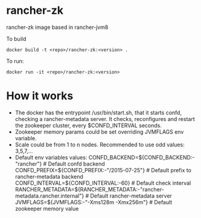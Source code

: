 rancher-zk
============

rancher-zk image based in rancher-jvm8

To build

```
docker build -t <repo>/rancher-zk:<version> .
```

To run:

```
docker run -it <repo>/rancher-zk:<version> 
```

# How it works

* The docker has the entrypoint /usr/bin/start.sh, that it starts confd, checking a rancher-metadata server. It checks, reconfigures and restart the zookeeper cluster, every $CONFD_INTERVAL seconds.
* Zookeeper memory params could be set overriding JVMFLAGS env variable.
* Scale could be from 1 to n nodes. Recommended to use odd values: 3,5,7,...
* Default env variables values:
CONFD_BACKEND=${CONFD_BACKEND:-"rancher"}       # Default confd backend
CONFD_PREFIX=${CONFD_PREFIX:-"/2015-07-25"}     # Default prefix to rancher-metadata backend
CONFD_INTERVAL=${CONFD_INTERVAL:-60}            # Default check interval
RANCHER_METADATA=${RANCHER_METADATA:-"rancher-metadata.rancher.internal"}   # Default rancher-metadata server
JVMFLAGS=${JVMFLAGS:-"-Xms128m -Xmx256m"}       # Default zookeeper memory value
